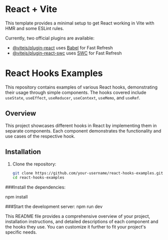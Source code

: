 # React + Vite

This template provides a minimal setup to get React working in Vite with HMR and some ESLint rules.

Currently, two official plugins are available:

- [@vitejs/plugin-react](https://github.com/vitejs/vite-plugin-react/blob/main/packages/plugin-react/README.md) uses [Babel](https://babeljs.io/) for Fast Refresh
- [@vitejs/plugin-react-swc](https://github.com/vitejs/vite-plugin-react-swc) uses [SWC](https://swc.rs/) for Fast Refresh
# React Hooks Examples

This repository contains examples of various React hooks, demonstrating their usage through simple components. The hooks covered include `useState`, `useEffect`, `useReducer`, `useContext`, `useMemo`, and `useRef`.

## Overview

This project showcases different hooks in React by implementing them in separate components. Each component demonstrates the functionality and use cases of the respective hook.

## Installation

1. Clone the repository:

   ```bash
   git clone https://github.com/your-username/react-hooks-examples.git
   cd react-hooks-examples
###Install the dependencies:

npm install


###Start the development server:
npm run dev


This README file provides a comprehensive overview of your project, installation instructions, and detailed descriptions of each component and the hooks they use. You can customize it further to fit your project's specific needs.



